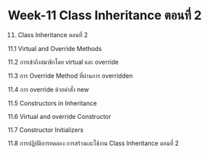# Week-11 Class Inheritance   ตอนที่ 2

11. Class Inheritance   ตอนที่ 2

11.1 Virtual and Override Methods

11.2 การเข้าถึงสมาชิกโดย virtual และ override

11.3 การ Override Method ที่ผ่านการ overridden

11.4 การ override ด้วยคำสั่ง new

11.5 Constructors in Inheritance

11.6 Virtual and override Constructor

11.7 Constructor Initializers

11.8 การปฏิบัติการทดลอง การสร้างและใช้งาน Class Inheritance   ตอนที่ 2
